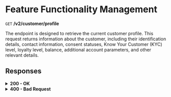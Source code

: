 # Feature Functionality Management

`GET` **/v2/customer/profile**

The endpoint is designed to retrieve the current customer profile. This request returns information about the customer, including their identification details, contact information, consent statuses, Know Your Customer (KYC) level, loyalty level, balance, additional account parameters, and other relevant details.

## Responses

<details>
<summary><strong>200 - OK</strong></summary>
  
If a user's field with information is not filled (meaning it has a NULL value), then in the response to a GET request to the /v2/customer/profile endpoint, the value of this field will not be included in the response body.
  
**Media type:** `application/json`


- **email**
  - Type: string
  - Description: Customer's email address.
  
- **confirmedEmail**
  - Type: boolean
  - Description: Confirmation status of the email.
  - Default: true
  
- **phone**
  - Type: string
  - Description: Customer's phone number.
  
- **firstName**
  - Type: string
  - Description: Customer's first name.
  
- **lastName**
  - Type: string
  - Description: Customer's last name.
  
- **primaryCurrency**
  - Type: string
  - Description: Main currency.
  
- **residenceCountry**
  - Type: string
  - Description: Country of residence for the customer.
  
- **residenceState**
  - Type: string
  - Description: Customer's residence state.
  
- **residenceCity**
  - Type: string
  - Description: Customer's residence city.
  
- **residenceStreet**
  - Type: string
  - Description: Customer's residence street.
  
- **residenceZipCode**
  - Type: string
  - Description: Customer's residence postal code.
  
- **pushEnabled**
  - Type: boolean
  - Description: Whether push notifications are enabled.
  - Default: true
  
- **enabled2FA**
  - Type: boolean
  - Description: Whether two-factor authentication is enabled.
  - Default: true
  
- **dateOfBirth**
  - Type: string<date-time>
  - Description: Date of birth for the customer.
  - Match pattern: YYYY-MM-DDThh:mm:ss<TZDSuffix>
  
- **veroId**
  - Type: string
  - Description: Customer's identifier in the Vero system.
  
**Responses example**
```json
 {
  "email": "test@gmail.com",
  "confirmedEmail": false,
  "phone": "447871236669",
  "firstName": "Anna",
  "lastName": "Schmidt",
  "primaryCurrency": "EUR",
  "residenceCountry": "DE",
  "residenceCity": "Munich",
  "residenceStreet": "Examplestrasse",
  "residenceZipCode": "12345",
  "pushEnabled": true,
  "enabled2FA": false,
  "dateOfBirth": "1990-05-20T00:00:00",
  "veroId": "423db895-a10d-4114-a457-ad9291ea34cb"
}
```
</details>

<details>
<summary><strong>400 - Bad Request</strong></summary>

The response status code indicates that the requested page was not found on the server.
  
**Media type:** `application/json`

  
- **message:** string
  - Message displayed to the user.
  
- **field:** string
  - Specifies the field in the request that caused the error.
  
- **errorId:** integer
  - Identifier of the error.
  
- **systemId:** string
  - Identifier of the component.
  
- **originalMessage:** string
  - The original error message.
  
- **errorStackTrace:** string
  - The place where the error occurred in the code.
  
- **data:** object
  - Additional data related to the error, structured as key-value pairs.
    - **additionalProp1:** object
    - **additionalProp2:** object
    - **additionalProp3:** object
  
- **error:** string
  - Identifier of the error.

    
**Responses example**

```json
{
  "error": "COMMON",
  "errorId": 0,
  "message": "Sorry for inconvenience. We're fixing the issue. If you have urgent questions, contact support",
  "systemId": "core"
}
```
